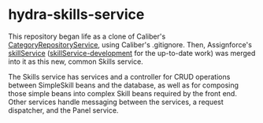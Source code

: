 # hydra-skills-service

This repository began life as a clone of Caliber's
[CategoryRepositoryService](https://github.com/revaturelabs/caliber/tree/MSA/CategoryRepositoryService),
using Caliber's .gitignore.  Then, Assignforce's
[skillService](https://github.com/revaturelabs/assignforce-ms-ecosystem/tree/skillService)
([skillService-development](https://github.com/revaturelabs/assignforce-ms-ecosystem/tree/skillService-development)
for the up-to-date work) was merged into it as this new, common Skills service.

The Skills service has services and a controller for CRUD operations between
SimpleSkill beans and the database, as well as for composing those simple
beans into complex Skill beans required by the front end.  Other services
handle messaging between the services, a request dispatcher, and the Panel
service.
